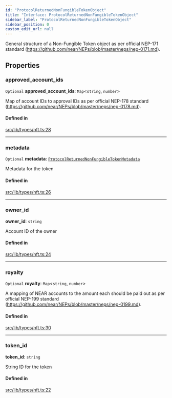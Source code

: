 ```yaml
---
id: "ProtocolReturnedNonFungibleTokenObject"
title: "Interface: ProtocolReturnedNonFungibleTokenObject"
sidebar_label: "ProtocolReturnedNonFungibleTokenObject"
sidebar_position: 0
custom_edit_url: null
---
```


General structure of a Non-Fungible Token object as per official NEP-171 standard (https://github.com/near/NEPs/blob/master/neps/nep-0171.md).

## Properties

### approved\_account\_ids

 `Optional` **approved\_account\_ids**: `Map`<`string`, `number`\>

Map of account IDs to approval IDs as per official NEP-178 standard (https://github.com/near/NEPs/blob/master/neps/nep-0178.md).

#### Defined in

[src/lib/types/nft.ts:28](https://github.com/keypom/keypom-js/blob/9d8244ce/src/lib/types/nft.ts#L28)

___

### metadata

 `Optional` **metadata**: [`ProtocolReturnedNonFungibleTokenMetadata`](ProtocolReturnedNonFungibleTokenMetadata.md)

Metadata for the token

#### Defined in

[src/lib/types/nft.ts:26](https://github.com/keypom/keypom-js/blob/9d8244ce/src/lib/types/nft.ts#L26)

___

### owner\_id

 **owner\_id**: `string`

Account ID of the owner

#### Defined in

[src/lib/types/nft.ts:24](https://github.com/keypom/keypom-js/blob/9d8244ce/src/lib/types/nft.ts#L24)

___

### royalty

 `Optional` **royalty**: `Map`<`string`, `number`\>

A mapping of NEAR accounts to the amount each should be paid out as per official NEP-199 standard (https://github.com/near/NEPs/blob/master/neps/nep-0199.md).

#### Defined in

[src/lib/types/nft.ts:30](https://github.com/keypom/keypom-js/blob/9d8244ce/src/lib/types/nft.ts#L30)

___

### token\_id

 **token\_id**: `string`

String ID for the token

#### Defined in

[src/lib/types/nft.ts:22](https://github.com/keypom/keypom-js/blob/9d8244ce/src/lib/types/nft.ts#L22)
